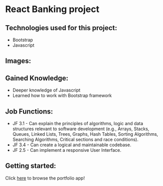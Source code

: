 # React Banking project

## Technologies used for this project:
- Bootstrap
- Javascript

## Images: 

## Gained Knowledge:
- Deeper knowledge of Javascript
- Learned how to work with Bootstrap framework


## Job Functions:
- JF 3.1 - Can explain the principles of algorithms, logic and data structures relevant to software development (e.g., Arrays, Stacks, Queues, Linked Lists, Trees, Graphs, Hash Tables, Sorting Algorithms, Searching Algorithms, Critical sections and race conditions).
- JF 3.4 - Can create a logical and maintainable codebase.
- JF 2.5 - Can implement a responsive User Interface.


## Getting started:
Click [here]() to browse the portfolio app!
